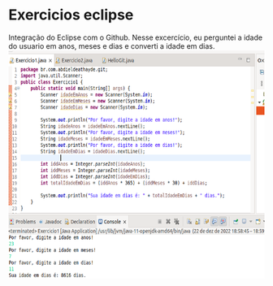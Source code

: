 # Exercicios eclipse
Integração do Eclipse com o Github. Nesse excercício, eu perguntei a idade do usuario em anos, meses e dias e converti a idade em dias.
<img src="https://github.com/abdieldeathayde/eclipse/blob/main/Captura%20de%20tela%20de%202022-12-22%2019-00-16.png" alt="Imagem do codigo em Java" height="450" width:450>
